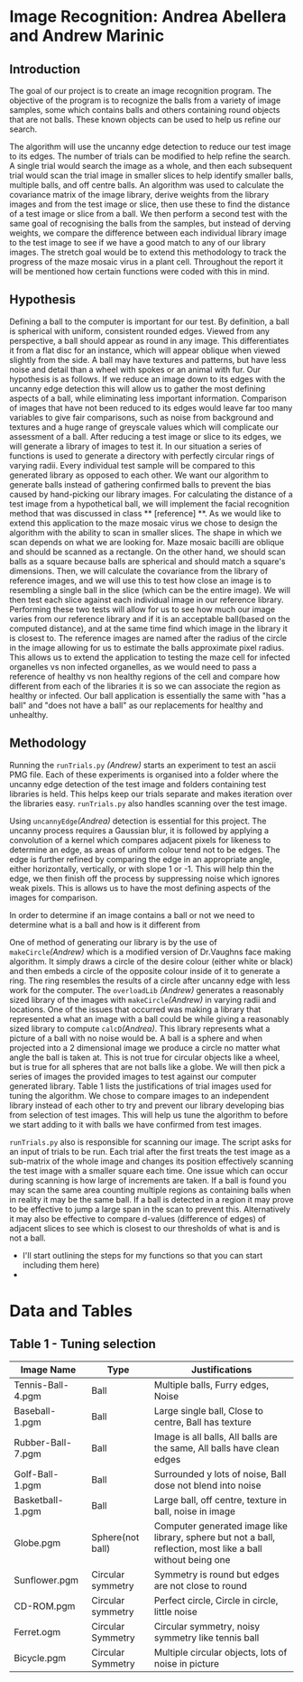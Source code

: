 # Image Recognition: Andrea Abellera and Andrew Marinic
 ## Introduction
<p>	The goal of our project is to create an image recognition program. The objective of the program is to recognize the balls from a variety of image samples, some which contains balls and others containing round objects that are not balls. These known objects can be used to help us refine our search. </p>
	 <p>	The algorithm  will use the uncanny edge detection to reduce our test image to its edges. The number of trials can be modified to help refine the search. A single trial would search the image as a whole, and then each subsequent trial would scan the trial image in smaller slices to help identify smaller balls, multiple balls, and off centre balls. An algorithm was used to calculate the covariance matrix of the image library, derive weights from the library images and from the test image or slice, then use these to find the distance of a test image or slice from a ball. We then perform a second test with the same goal of recognising the balls from the samples, but instead of derving weights, we compare the difference between each individual library image to the test image to see if we have a good match to any of our library images. The stretch goal would be to extend this methodology to track the progress of the maze mosaic virus in a plant cell. Throughout the report it will be mentioned how certain functions were coded with this in mind.</p> 

## Hypothesis
<p> Defining a ball to the computer is important for our test. By definition, a ball is spherical with uniform, consistent rounded edges. Viewed from any perspective, a ball should appear as round in any image. This differentiates it from a flat disc for an instance, which will appear oblique when viewed slightly from the side. A ball may have textures and patterns, but have less noise and detail than a wheel with spokes or an animal with fur.
	Our hypothesis is as follows. If we reduce an image down to its edges with the uncanny edge detection this will allow us to gather the most defining aspects of a ball, while eliminating less important information. Comparison of images that have not been reduced to its edges would leave far too many variables to give fair comparisons, such as noise from background and textures and a huge range of greyscale values which will complicate our assessment of a ball. After reducing a test image or slice to its edges, we will generate a library of images to test it. In our situation a series of functions is used to generate a directory with perfectly circular rings of varying radii.  Every individual test sample will be compared to this generated library as opposed to each other. We want our algorithm to generate balls instead of gathering confirmed balls to prevent the bias caused by hand-picking our library images. For calculating the distance of a test image from a hypothetical ball, we will implement the facial recognition method that was discussed in class ** [reference] **. As we would like to extend this application to the maze mosaic virus we chose to design the algorithm with the ability to scan in smaller slices. The shape in which we scan depends on what we are looking for. Maze mosaic bacilli are oblique and should be scanned as a rectangle. On the other hand, we should scan balls as a square because balls are spherical and should match a square's dimensions. Then, we will calculate the covariance from the library of reference images, and we will use this to test how close an image is to resembling a single ball in the slice (which can be the entire image). We will then test each slice against each individual image in our reference library. Performing these two tests will allow for us to see how much our image varies from our reference library and if it is an acceptable ball(based on the computed distance), and at the same time find which image in the library it is closest to. The reference images are named after the radius of the circle in the image allowing for us to estimate the balls approximate pixel radius. This allows us to extend the application to testing the maze cell for infected organelles vs non infected organelles, as we would need to pass a reference of healthy vs non healthy regions of the cell and compare how different from each of the libraries it is so we can associate the region as healthy or infected. Our ball application is essentially the same with "has a ball" and "does not have a ball" as our replacements for healthy and unhealthy. </p>

## Methodology 
Running the `runTrials.py` *(Andrew)* starts an experiment to test an ascii PMG file. Each of these experiments is organised into a folder where the uncanny edge detection of the test image and folders containing test libraries is held. This helps keep our trials separate and makes iteration over the libraries easy. `runTrials.py` also handles scanning over the test image. 

Using `uncannyEdge`*(Andrea)* detection is essential for this project. The uncanny process requires a Gaussian blur, it is followed by applying a convolution of a kernel which compares adjacent pixels for likeness to determine an edge, as areas of uniform colour tend not to be edges. The edge is further refined by comparing the edge in an appropriate angle, either horizontally, vertically, or with slope 1 or -1. This will help thin the edge, we then finish off the process by suppressing noise which ignores weak pixels. This is allows us to have the most defining aspects of the images for comparison.

In order to determine if an image contains a ball or not we need to determine what is a ball and how is it different from 

One of method of generating our library is by the use of `makeCircle`*(Andrew)* which is a modified version of Dr.Vaughns face making algorithm. It simply draws a circle of the desire colour (either white or black) and then embeds a circle of the opposite colour inside of it to generate a ring. The ring resembles the results of a circle after uncanny edge with less work for the computer. The `overloadLib` *(Andrew)* generates a reasonably sized library of the images with `makeCircle`*(Andrew)* in varying radii and locations. One of the issues that occurred was making a library that represented a what an image with a ball could be while giving a reasonably sized library to compute `calcD`*(Andrea)*. This library represents what a picture of a ball with no noise would be. A ball is a sphere and when projected into a 2 dimensional image we produce a circle no matter what angle the ball is taken at. This is not true for circular objects like a wheel, but is true for all spheres that are not balls like a globe. We will then pick a series of images the provided images to test against our computer generated library. Table 1 lists the justifications of trial images used for tuning the algorithm. We chose to compare images to an independent library instead of each other to try and prevent our library developing bias from selection of test images. This will help us tune the algorithm to before we start adding to it with balls we have confirmed from test images. 

`runTrials.py` also is responsible for scanning our image. The script asks for an input of trials to be run. Each trial after the first treats the test image as a sub-matrix of the whole image and changes its position effectively scanning the test image with a smaller square each time. One issue which can occur during scanning is how large of increments are taken. If a ball is found you may scan the same area counting multiple regions as containing balls when in reality it may be the same ball. If a ball is detected in a region it may prove to be effective to jump a large span in the scan to prevent this. Alternatively it may also be effective to compare d-values (difference of edges) of adjacent slices to see which is closest to our thresholds of what is and is not a ball. 

 - I'll start outlining the steps for my functions so that you can start including them here)
 - 
 

# Data and Tables
## Table 1 - Tuning selection
| Image Name        	| Type              	| Justifications                                                                                               	|
|-------------------	|-------------------	|--------------------------------------------------------------------------------------------------------------	|
| Tennis-Ball-4.pgm 	| Ball              	| Multiple balls, Furry edges, Noise                                                                           	|
| Baseball-1.pgm    	| Ball              	| Large single ball, Close to centre, Ball has texture                                                         	|
| Rubber-Ball-7.pgm 	| Ball              	| Image is all balls, All balls are the same, All balls have clean edges                                       	|
| Golf-Ball-1.pgm   	| Ball              	| Surrounded y lots of noise, Ball dose not blend into noise                                                   	|
| Basketball-1.pgm  	| Ball              	| Large ball, off centre, texture in ball, noise in image                                                      	|
| Globe.pgm         	| Sphere(not ball)  	| Computer generated image like library, sphere but not a ball, reflection, most like a ball without being one 	|
| Sunflower.pgm     	| Circular symmetry 	| Symmetry is round but edges are not close to round                                                           	|
| CD-ROM.pgm        	| Circular symmetry 	| Perfect circle, Circle in circle, little noise                                                               	|
| Ferret.ogm        	| Circular Symmetry 	| Circular symmetry, noisy symmetry like tennis ball                                                           	|
| Bicycle.pgm       	| Circular Symmetry 	| Multiple circular objects, lots of noise in picture                                                          	|
<!--stackedit_data:
eyJoaXN0b3J5IjpbLTI2NTI5MzU1NCwtMTIwNDYxMTUwMiwtND
AyNzI1Nzg0LC0xODU0ODA4NjczLDEwMDEyOTg4NjMsLTEzOTAx
NzEzODcsLTIwMTAwNzAwMjgsLTExOTI3Njc4MCwzNjcwMDg5MT
YsMTM3MTExMjg5MSwxMDEzOTY4MzExLDI3NjMwOTg1NSwtNDgz
OTgzODc2LC0xNzIxNDA3OTU0LDM2MDUwNjU2Myw3MjI1MTczNj
gsMjE0OTA4NTAwLDE2MjY0NTQxOTksLTE4MzQ3NjY5MjgsLTE0
NzI1NDY0NTNdfQ==
-->